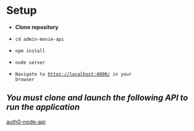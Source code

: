 # Setup

- **Clone repository**

- <code>cd admin-movie-api</code>

- <code>npm install</code>

- <code>node server</code>

- <code>Navigate to [https://localhost:4000/](https://localhost:4000/) in your browser</code>

## **_You must clone and launch the following API to run the application_**

[auth0-node-api](https://www.github.com/andrewstefanik/auth0-node-api)

